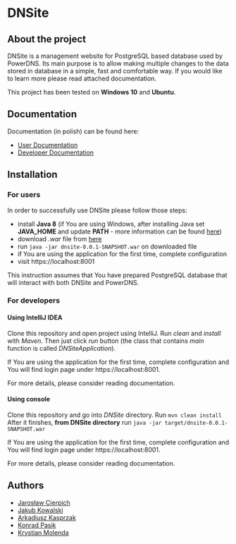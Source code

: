 # DNSite

## About the project
DNSite is a management website for PostgreSQL based database used by PowerDNS. Its main purpose is to allow making multiple changes to the data stored in database in a simple, fast and comfortable way. If you would like to learn more please read attached documentation.

This project has been tested on **Windows 10** and **Ubuntu**.

## Documentation
Documentation (in polish) can be found here:
* [User Documentation](https://github.com/agh-ki-io/DNSite/blob/master/documentation/userGuide/dokumentacja_uzytkownika.pdf)
* [Developer Documentation](https://github.com/agh-ki-io/DNSite/blob/master/documentation/technicalDocumentation/dokumentacja_techniczna.pdf)

## Installation

### For users
In order to successfully use DNSite please follow those steps:
 * install **Java 8** (if You are using Windows, after installing Java set **JAVA_HOME** and update **PATH** - more information can be found [here](https://javatutorial.net/set-java-home-windows-10))
 * download *.war* file from [here](https://drive.google.com/drive/folders/1Og7IyqD11dZidbaHRg74Lt1glxVRp3ls)
 * run `java -jar dnsite-0.0.1-SNAPSHOT.war` on downloaded file
 * if You are using the application for the first time, complete configuration 
 * visit https://localhost:8001

This instruction assumes that You have prepared PostgreSQL database that will interact with both DNSite and PowerDNS.

### For developers

#### Using IntelliJ IDEA
Clone this repository and open project using IntelliJ. Run *clean* and *install* with *Maven*.
Then just click *run* button (the class that contains *main* function is called *DNSiteApplication*).

If You are using the application for the first time, complete configuration and You will find login page under https://localhost:8001.

For more details, please consider reading documentation.

#### Using console
Clone this repository and go into *DNSite* directory. Run
`mvn clean install`
After it finishes, **from DNSite directory** run 
`java -jar target/dnsite-0.0.1-SNAPSHOT.war`

If You are using the application for the first time, complete configuration and You will find login page under https://localhost:8001.

For more details, please consider reading documentation.

## Authors
* [Jarosław Cierpich](https://github.com/Loniowsky)
* [Jakub Kowalski](https://github.com/JakubKowalski1997)
* [Arkadiusz Kasprzak](https://github.com/arokasprz100)
* [Konrad Pasik](https://github.com/Pasik97)
* [Krystian Molenda](https://github.com/pierwiastekzminusjeden)
